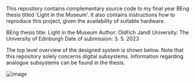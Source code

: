 This repository contains complementary source code to my final year BEng thesis titled 'Light in the Museum'. It also contains instructions how to reproduce this project, given the availability of suitable hardware.

BEng thesis title:    Light in the Museum
Author:               Oldřich Jandl
University:           The University of Edinburgh
Date of submission:   3. 5. 2023

The top level overview of the designed system is shown below. Note that this repository solely concerns digital subsystems. Information regarding analogue subsystems can be found in the thesis.

![image](https://github.com/ojandl/BEng-Light-in-the-Museum/assets/147755709/b54069c1-cf0c-4e08-94c1-e1fd5831fb05)

